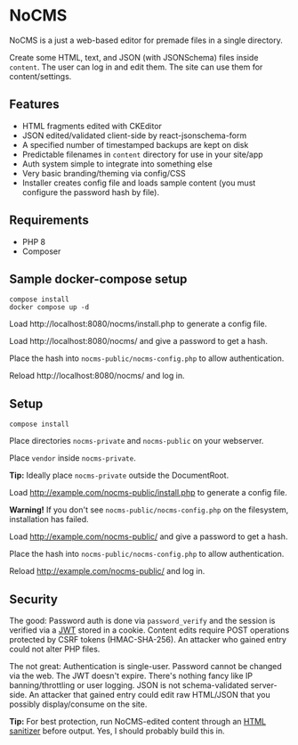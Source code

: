 # NoCMS

NoCMS is a just a web-based editor for premade files in a single directory. 

Create some HTML, text, and JSON (with JSONSchema) files inside `content`. The user can log in and edit them. The site can use them for content/settings.

## Features

* HTML fragments edited with CKEditor
* JSON edited/validated client-side by react-jsonschema-form
* A specified number of timestamped backups are kept on disk
* Predictable filenames in `content` directory for use in your site/app
* Auth system simple to integrate into something else
* Very basic branding/theming via config/CSS
* Installer creates config file and loads sample content (you must configure the password hash by file).

## Requirements

* PHP 8
* Composer

## Sample docker-compose setup

```
compose install
docker compose up -d
```

Load http://localhost:8080/nocms/install.php to generate a config file.

Load http://localhost:8080/nocms/ and give a password to get a hash.

Place the hash into `nocms-public/nocms-config.php` to allow authentication.

Reload http://localhost:8080/nocms/ and log in.

## Setup

```
compose install
```

Place directories `nocms-private` and `nocms-public` on your webserver.

Place `vendor` inside `nocms-private`.

**Tip:** Ideally place `nocms-private` outside the DocumentRoot.

Load http://example.com/nocms-public/install.php to generate a config file.

**Warning!** If you don't see `nocms-public/nocms-config.php` on the filesystem, installation has failed.

Load http://example.com/nocms-public/ and give a password to get a hash.

Place the hash into `nocms-public/nocms-config.php` to allow authentication.

Reload http://example.com/nocms-public/ and log in.

## Security

The good: Password auth is done via `password_verify` and the session is verified via a [JWT](https://github.com/firebase/php-jwt) stored in a cookie. Content edits require POST operations protected by CSRF tokens (HMAC-SHA-256). An attacker who gained entry could not alter PHP files.

The not great: Authentication is single-user. Password cannot be changed via the web. The JWT doesn't expire. There's nothing fancy like IP banning/throttling or user logging. JSON is not schema-validated server-side. An attacker that gained entry could edit raw HTML/JSON that you possibly display/consume on the site.

**Tip:** For best protection, run NoCMS-edited content through an [HTML sanitizer](https://packagist.org/packages/ezyang/htmlpurifier) before output. Yes, I should probably build this in.
